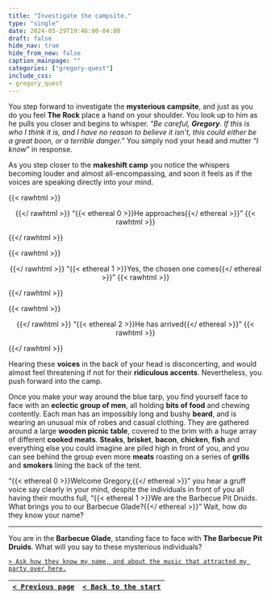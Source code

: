 ```yaml
---
title: "Investigate the campsite."
type: "single"
date: 2024-05-29T19:46:00-04:00
draft: false
hide_nav: true
hide_from_new: false
caption_mainpage: ""
categories: ["gregory-quest"]
include_css:
- gregory_quest
---
```


You step forward to investigate the **mysterious campsite**, and just as you do you feel **The Rock** place a hand on your shoulder. You look up to him as he pulls you closer and begins to whisper. “*Be careful, **Gregory**. If this is who I think it is, and I have no reason to believe it isn't, this could either be a great boon, or a terrible danger.*” You simply nod your head and mutter “*I know*” in response. 

As you step closer to the **makeshift camp** you notice the whispers becoming louder and almost all-encompassing, and soon it feels as if the voices are speaking directly into your mind. 

{{< rawhtml >}}<p style="text-align: center">{{</ rawhtml >}}
“{{< ethereal 0 >}}He approaches{{</ ethereal >}}”
{{< rawhtml >}}</p>{{</ rawhtml >}}

{{< rawhtml >}}<p style="text-align: center">{{</ rawhtml >}}
“{{< ethereal 1 >}}Yes, the chosen one comes{{</ ethereal >}}”
{{< rawhtml >}}</p>{{</ rawhtml >}}

{{< rawhtml >}}<p style="text-align: center">{{</ rawhtml >}}
“{{< ethereal 2 >}}He has arrived{{</ ethereal >}}”
{{< rawhtml >}}</p>{{</ rawhtml >}}

Hearing these **voices** in the back of your head is disconcerting, and would almost feel threatening if not for their **ridiculous accents**. Nevertheless, you push forward into the camp. 

Once you make your way around the blue tarp, you find yourself face to face with an **eclectic group of men**, all holding **bits of food** and chewing contently. Each man has an impossibly long and bushy **beard**, and is wearing an unusual mix of robes and casual clothing. They are gathered around a large **wooden picnic table**, covered to the brim with a huge array of different **cooked meats**. **Steaks**, **brisket**, **bacon**, **chicken**, **fish** and everything else you could imagine are piled high in front of you, and you can see behind the group even more **meats** roasting on a series of **grills** and **smokers** lining the back of the tent. 

“{{< ethereal 0 >}}Welcome Gregory,{{</ ethereal >}}” you hear a gruff voice say clearly in your mind, despite the individuals in front of you all having their mouths full, “{{< ethereal 1 >}}We are the Barbecue Pit Druids. What brings you to our Barbecue Glade?{{</ ethereal >}}” Wait, how do they know your name? 

---

You are in the **Barbecue Glade**, standing face to face with **The Barbecue Pit Druids**. What will you say to these mysterious individuals? 

[``> Ask how they know my name, and about the music that attracted my party over here.``](../117)

|[``< Previous page``](../115)|[``< Back to the start``](../)|
|---|---|